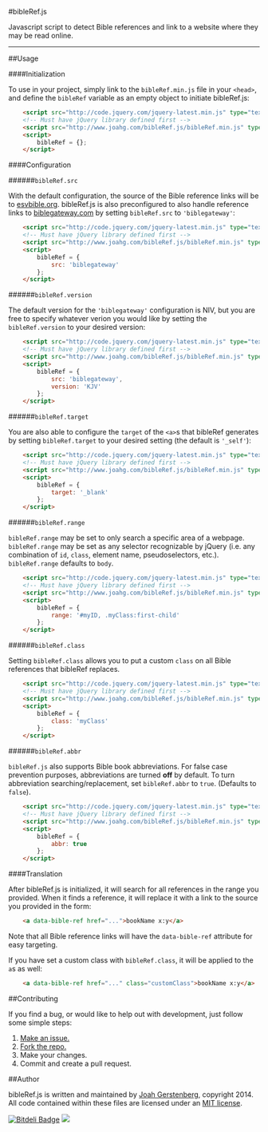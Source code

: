 #bibleRef.js

Javascript script to detect Bible references and link to a website where they may be read online.

---

##Usage

####Initialization

To use in your project, simply link to the `bibleRef.min.js` file in your `<head>`, and define the `bibleRef` variable as an empty object to initiate bibleRef.js:

```html
	<script src="http://code.jquery.com/jquery-latest.min.js" type="text/javascript"></script> 
	<!-- Must have jQuery library defined first -->
	<script src="http://www.joahg.com/bibleRef.js/bibleRef.min.js" type="text/javascript"></script>
	<script>
		bibleRef = {};
	</script>
```

####Configuration

######`bibleRef.src`

With the default configuration, the source of the Bible reference links will be to [esvbible.org](http://www.esvbible.org/). bibleRef.js is also preconfigured to also handle reference links to [biblegateway.com](http://www.biblegateway.com/) by setting `bibleRef.src` to `'biblegateway'`:

```html
	<script src="http://code.jquery.com/jquery-latest.min.js" type="text/javascript"></script> 
	<!-- Must have jQuery library defined first -->
	<script src="http://www.joahg.com/bibleRef.js/bibleRef.min.js" type="text/javascript"></script>
	<script>
		bibleRef = {
			src: 'biblegateway'
		};
	</script>
```

######`bibleRef.version`

The default version for the `'biblegateway'` configuration is NIV, but you are free to specify whatever verion you would like by setting the `bibleRef.version` to your desired version:

```html
	<script src="http://code.jquery.com/jquery-latest.min.js" type="text/javascript"></script> 
	<!-- Must have jQuery library defined first -->
	<script src="http://www.joahg.com/bibleRef.js/bibleRef.min.js" type="text/javascript"></script>
	<script>
		bibleRef = {
			src: 'biblegateway',
			version: 'KJV'
		};
	</script>
```

######`bibleRef.target`

You are also able to configure the `target` of the `<a>`s that bibleRef generates by setting `bibleRef.target` to your desired setting (the default is `'_self'`):

```html
	<script src="http://code.jquery.com/jquery-latest.min.js" type="text/javascript"></script> 
	<!-- Must have jQuery library defined first -->
	<script src="http://www.joahg.com/bibleRef.js/bibleRef.min.js" type="text/javascript"></script>
	<script>
		bibleRef = {
			target: '_blank'
		};
	</script>
```

######`bibleRef.range`

`bibleRef.range` may be set to only search a specific area of a webpage. `bibleRef.range` may be set as any selector recognizable by jQuery (i.e. any combination of `id`, `class`, element name, pseudoselectors, etc.). `bibleRef.range` defaults to `body`.

```html
	<script src="http://code.jquery.com/jquery-latest.min.js" type="text/javascript"></script> 
	<!-- Must have jQuery library defined first -->
	<script src="http://www.joahg.com/bibleRef.js/bibleRef.min.js" type="text/javascript"></script>
	<script>
		bibleRef = {
			range: '#myID, .myClass:first-child'
		};
	</script>
```

######`bibleRef.class`

Setting `bibleRef.class` allows you to put a custom `class` on all Bible references that bibleRef replaces.

```html
	<script src="http://code.jquery.com/jquery-latest.min.js" type="text/javascript"></script> 
	<!-- Must have jQuery library defined first -->
	<script src="http://www.joahg.com/bibleRef.js/bibleRef.min.js" type="text/javascript"></script>
	<script>
		bibleRef = {
			class: 'myClass'
		};
	</script>
```

######`bibleRef.abbr`

`bibleRef.js` also supports Bible book abbreviations. For false case prevention purposes, abbreviations are turned **off** by default. To turn abbreviation searching/replacement, set `bibleRef.abbr` to `true`. (Defaults to `false`).

```html
	<script src="http://code.jquery.com/jquery-latest.min.js" type="text/javascript"></script> 
	<!-- Must have jQuery library defined first -->
	<script src="http://www.joahg.com/bibleRef.js/bibleRef.min.js" type="text/javascript"></script>
	<script>
		bibleRef = {
			abbr: true
		};
	</script>
```

####Translation

After bibleRef.js is initialized, it will search for all references in the range you provided. When it finds a reference, it will replace it with a link to the source you provided in the form:

```html
	<a data-bible-ref href="...">bookName x:y</a>
```

Note that all Bible reference links will have the `data-bible-ref` attribute for easy targeting.

If you have set a custom class with `bibleRef.class`, it will be applied to the `a`s as well:

```html
	<a data-bible-ref href="..." class="customClass">bookName x:y</a>
```

##Contributing

If you find a bug, or would like to help out with development, just follow some simple steps:

  1. [Make an issue.](https://github.com/JoahG/bibleRef.js/issues/new)
  2. [Fork the repo.](https://github.com/JoahG/bibleRef.js/fork)
  3. Make your changes.
  4. Commit and create a pull request.

##Author

bibleRef.js is written and maintained by [Joah Gerstenberg](http://www.joahg.com), copyright 2014. All code contained within these files are licensed under an [MIT license](https://github.com/JoahG/bibleRef.js/blob/master/MIT-LICENSE).

[![Bitdeli Badge](https://d2weczhvl823v0.cloudfront.net/JoahG/bibleref.js/trend.png)](https://bitdeli.com/free "Bitdeli Badge")
![](https://ga-beacon.appspot.com/UA-45765973-7/bibleRef.js/home?pixel)
